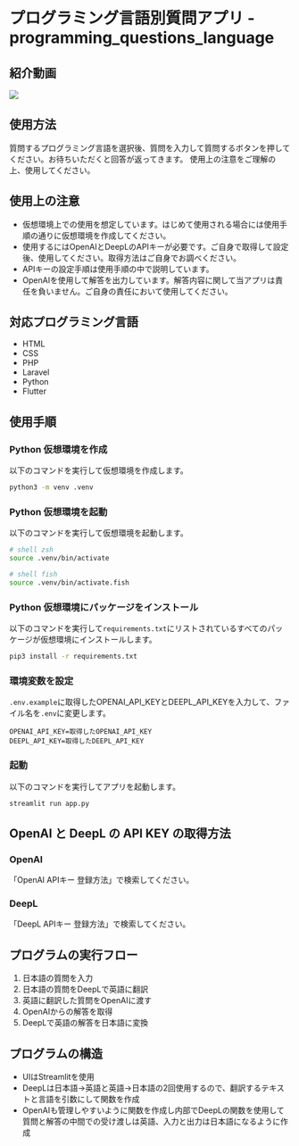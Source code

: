 # プログラミング言語別質問アプリ - programming_questions_language

## 紹介動画

[![](http://img.youtube.com/vi/3-jg-5Tu4i0/0.jpg)](https://www.youtube.com/watch?v=3-jg-5Tu4i0)

## 使用方法

質問するプログラミング言語を選択後、質問を入力して質問するボタンを押してください。お待ちいただくと回答が返ってきます。
使用上の注意をご理解の上、使用してください。

## 使用上の注意

- 仮想環境上での使用を想定しています。はじめて使用される場合には使用手順の通りに仮想環境を作成してください。
- 使用するにはOpenAIとDeepLのAPIキーが必要です。ご自身で取得して設定後、使用してください。取得方法はご自身でお調べください。
- APIキーの設定手順は使用手順の中で説明しています。
- OpenAIを使用して解答を出力しています。解答内容に関して当アプリは責任を負いません。ご自身の責任において使用してください。

## 対応プログラミング言語

- HTML
- CSS
- PHP
- Laravel
- Python
- Flutter

## 使用手順

### Python 仮想環境を作成

以下のコマンドを実行して仮想環境を作成します。

```bash
python3 -m venv .venv
```

### Python 仮想環境を起動

以下のコマンドを実行して仮想環境を起動します。

```bash
# shell zsh
source .venv/bin/activate

# shell fish
source .venv/bin/activate.fish
```

### Python 仮想環境にパッケージをインストール

以下のコマンドを実行して`requirements.txt`にリストされているすべてのパッケージが仮想環境にインストールします。

```bash
pip3 install -r requirements.txt
```

### 環境変数を設定

`.env.example`に取得したOPENAI_API_KEYとDEEPL_API_KEYを入力して、ファイル名を`.env`に変更します。

```env
OPENAI_API_KEY=取得したOPENAI_API_KEY
DEEPL_API_KEY=取得したDEEPL_API_KEY
```

### 起動

以下のコマンドを実行してアプリを起動します。

```bash
streamlit run app.py
```

## OpenAI と DeepL の API KEY の取得方法

### OpenAI

「OpenAI APIキー 登録方法」で検索してください。

### DeepL

「DeepL APIキー 登録方法」で検索してください。

## プログラムの実行フロー

1. 日本語の質問を入力
2. 日本語の質問をDeepLで英語に翻訳
3. 英語に翻訳した質問をOpenAIに渡す
4. OpenAIからの解答を取得
5. DeepLで英語の解答を日本語に変換

## プログラムの構造

- UIはStreamlitを使用
- DeepLは日本語→英語と英語→日本語の2回使用するので、翻訳するテキストと言語を引数にして関数を作成
- OpenAIも管理しやすいように関数を作成し内部でDeepLの関数を使用して質問と解答の中間での受け渡しは英語、入力と出力は日本語になるように作成

